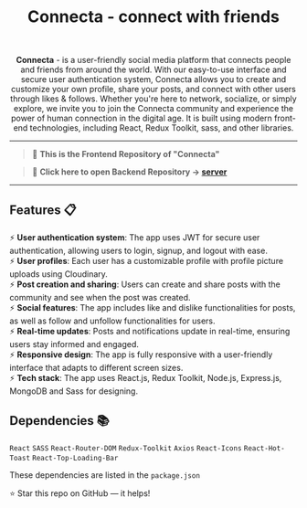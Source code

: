 <div align="center">

<h1><strong>Connecta</strong> - connect with friends</h1>

<br/>

<P><strong>Connecta</strong> - is a user-friendly social media platform that connects people and friends from around the world. With our easy-to-use interface and secure user authentication system, Connecta allows you to create and customize your own profile, share your posts, and connect with other users through likes & follows. Whether you're here to network, socialize, or simply explore, we invite you to join the Connecta community and experience the power of human connection in the digital age. It is built using modern front-end technologies, including React, Redux Toolkit, sass, and other libraries.</p>

</div>

---

> 🪸 **This is the Frontend Repository of "Connecta"**

> 🧩 **Click here to open Backend Repository -> [server](https://github.com/thecodophile/social-media-server)**

---

## Features 📋

⚡️ **User authentication system**: The app uses JWT for secure user authentication, allowing users to login, signup, and logout with ease.\
⚡️ **User profiles**: Each user has a customizable profile with profile picture uploads using Cloudinary.\
⚡️ **Post creation and sharing**: Users can create and share posts with the community and see when the post was created.\
⚡️ **Social features**: The app includes like and dislike functionalities for posts, as well as follow and unfollow functionalities for users.\
⚡️ **Real-time updates**: Posts and notifications update in real-time, ensuring users stay informed and engaged.\
⚡️ **Responsive design**: The app is fully responsive with a user-friendly interface that adapts to different screen sizes.\
⚡️ **Tech stack**: The app uses React.js, Redux Toolkit, Node.js, Express.js, MongoDB and Sass for designing.

## Dependencies 📚

`React` `SASS` `React-Router-DOM` `Redux-Toolkit` `Axios` `React-Icons` `React-Hot-Toast` `React-Top-Loading-Bar`

These dependencies are listed in the `package.json`

⭐ Star this repo on GitHub — it helps!
